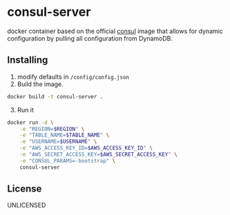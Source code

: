 # consul-server
docker container based on the official [consul]() image that allows for dynamic configuration by pulling all configuration from DynamoDB.

## Installing
1. modify defaults in `/config/config.json`
2. Build the image.
```bash
docker build -t consul-server .
```
3. Run it
```bash
docker run -d \
    -e "REGION=$REGION" \
    -e "TABLE_NAME=$TABLE_NAME" \
    -e "USERNAME=$USERNAME" \
    -e "AWS_ACCESS_KEY_ID=$AWS_ACCESS_KEY_ID" \
    -e "AWS_SECRET_ACCESS_KEY=$AWS_SECRET_ACCESS_KEY" \
    -e "CONSUL_PARAMS=-bootstrap" \
    consul-server
```

## License
UNLICENSED
